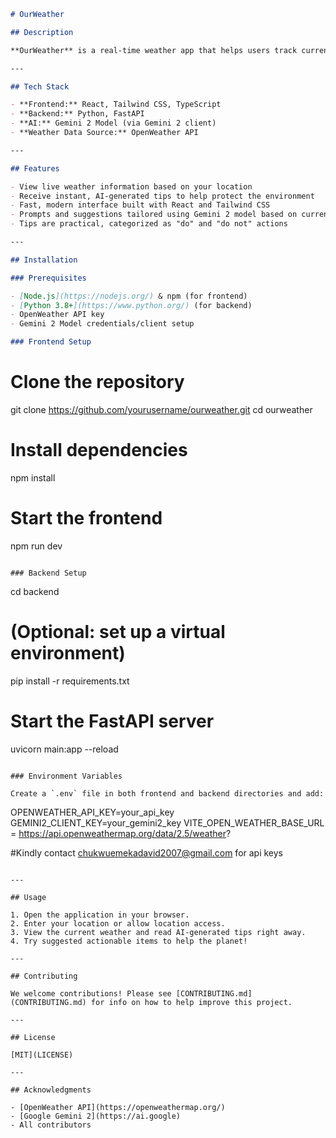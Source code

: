 ```markdown
# OurWeather

## Description

**OurWeather** is a real-time weather app that helps users track current weather conditions and get actionable tips to help save the ozone layer and reduce global warming. It fetches weather data using the OpenWeather API, communicates with a FastAPI backend, and interacts with a Gemini 2 AI model to generate custom environmental tips.

---

## Tech Stack

- **Frontend:** React, Tailwind CSS, TypeScript
- **Backend:** Python, FastAPI
- **AI:** Gemini 2 Model (via Gemini 2 client)
- **Weather Data Source:** OpenWeather API

---

## Features

- View live weather information based on your location
- Receive instant, AI-generated tips to help protect the environment
- Fast, modern interface built with React and Tailwind CSS
- Prompts and suggestions tailored using Gemini 2 model based on current weather
- Tips are practical, categorized as "do" and "do not" actions

---

## Installation

### Prerequisites

- [Node.js](https://nodejs.org/) & npm (for frontend)
- [Python 3.8+](https://www.python.org/) (for backend)
- OpenWeather API key
- Gemini 2 Model credentials/client setup

### Frontend Setup
```

# Clone the repository

git clone https://github.com/yourusername/ourweather.git
cd ourweather

# Install dependencies

npm install

# Start the frontend

npm run dev

```

### Backend Setup

```

cd backend

# (Optional: set up a virtual environment)

pip install -r requirements.txt

# Start the FastAPI server

uvicorn main:app --reload

```

### Environment Variables

Create a `.env` file in both frontend and backend directories and add:
```

OPENWEATHER_API_KEY=your_api_key
GEMINI2_CLIENT_KEY=your_gemini2_key
VITE_OPEN_WEATHER_BASE_URL = https://api.openweathermap.org/data/2.5/weather?

#Kindly contact chukwuemekadavid2007@gmail.com for api keys

```

---

## Usage

1. Open the application in your browser.
2. Enter your location or allow location access.
3. View the current weather and read AI-generated tips right away.
4. Try suggested actionable items to help the planet!

---

## Contributing

We welcome contributions! Please see [CONTRIBUTING.md](CONTRIBUTING.md) for info on how to help improve this project.

---

## License

[MIT](LICENSE)

---

## Acknowledgments

- [OpenWeather API](https://openweathermap.org/)
- [Google Gemini 2](https://ai.google)
- All contributors

```
